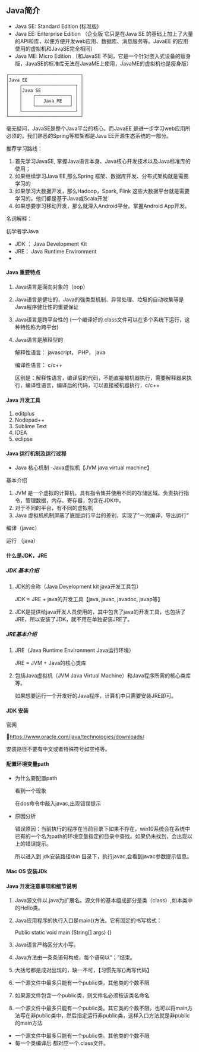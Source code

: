 ## Java简介

- Java SE: Standard Edition (标准版)
- Java EE: Enterprise Edition （企业版 它只是在Java SE 的基础上加上了大量的API和库，以便方便开发web应用、数据库、消息服务等。JavaEE 的应用使用的虚拟机和JavaSE完全相同）
- Java ME: Micro Edition （和JavaSE 不同，它是一个针对嵌入式设备的瘦身版，JavaSE的标准库无法在JavaME上使用，JavaME的虚拟机也是瘦身版）



```code
┌───────────────────────────┐
│Java EE                    │
│    ┌────────────────────┐ │
│    │Java SE             │ │
│    │    ┌─────────────┐ │ │
│    │    │   Java ME   │ │ │
│    │    └─────────────┘ │ │
│    └────────────────────┘ │
└───────────────────────────┘
```



毫无疑问，JavaSE是整个Java平台的核心。而JavaEE 是进一步学习web应用所必须的。我们熟悉的Spring等框架都是Java EE开源生态系统的一部分。



推荐学习路线：

1. 首先学习JavaSE, 掌握Java语言本身、Java核心开发技术以及Java标准库的使用；
2. 如果继续学习Java EE,那么Spring 框架、数据库开发、分布式架构就是需要学习的
3. 如果学习大数据开发，那么Hadoop，Spark, Flink 这些大数据平台就是需要学习的。他们都是基于Java或Scala开发
4. 如果想要学习移动开发，那么就深入Android平台。掌握Android App开发。

名词解释：

初学者学Java 

- JDK ： Java Development Kit
- JRE： Java Runtime Environment 
- 





#### Java 重要特点

1. Java语言是面向对象的（oop）

2. Java语言是健壮的，Java的强类型机制、异常处理、垃圾的自动收集等是Java程序健壮性的重要保证

3. Java语言是跨平台性的 (一个编译好的.class文件可以在多个系统下运行，这种特性称为跨平台)

4. Java语言是解释型的

   解释性语言： javascript， PHP， java

   编译性语言： c/c++ 

   区别是：解释性语言，编译后的代码，不能直接被机器执行，需要解释器来执行，编译性语言，编译后的代码，可以直接被机器执行，c/c++

#### Java 开发工具

1. editplus
2. Nodepad++
3. Sublime Text
4. IDEA
5. eclipse



#### Java 运行机制及运行过程

- Java 核心机制 -Java虚拟机【JVM  java virtual machine】

基本介绍

1. JVM 是一个虚拟的计算机，具有指令集并使用不同的存储区域。负责执行指令，管理数据，内存、寄存器，包含在JDK中。
2. 对于不同的平台，有不同的虚拟机
3. Java 虚拟机机制屏蔽了底层运行平台的差别，实现了”一次编译，导出运行“

编译（javac）	

运行 （java）



#### 什么是JDK，JRE

##### JDK 基本介绍

1. JDK的全称（Java Development kit java开发工具包）

   JDK = JRE + java的开发工具【java, javac, javadoc, javap等】

2. JDK是提供给java开发人员使用的，其中包含了java的开发工具，也包括了JRE，所以安装了JDK，就不用在单独安装JRE了。

##### JRE基本介绍

1. JRE（Java Runtime Environment Java运行环境）

   JRE = JVM + Java的核心类库

2. 包括Java虚拟机（JVM Java Virtual Machine）和Java程序所需的核心类库等。

   如果想要运行一个开发好的Java程序，计算机中只需要安装JRE即可。



#### JDK  安装

官网

https://www.oracle.com/java/technologies/downloads/

安装路径不要有中文或者特殊符号如空格等。



#### 配置环境变量path 

- 为什么要配置path

  看到一个现象

  在dos命令中敲入javac,出现错误提示

- 原因分析

  错误原因：当前执行的程序在当前目录下如果不存在，win10系统会在系统中已有的一个名为path的环境变量指定的目录中查找。如果仍未找到，会出现以上的错误提示。

  所以进入到 jdk安装路径\bin 目录下，执行javac,会看到javac参数提示信息。

#### Mac OS 安装JDk







#### Java 开发注意事项和细节说明

1. Java源文件以.java为扩展名。源文件的基本组成部分是类（class）,如本类中的Hello类。

2. Java应用程序的执行入口是main()方法。它有固定的书写格式：

   Public static void main (String[] args) {}

3. Java语言严格区分大小写。

4. Java方法由一条条语句构成，每个语句以“；”结束。

5. 大括号都是成对出现的，缺一不可，【习惯先写{}再写代码】

6. 一个源文件中最多只能有一个public类，其他类的个数不限

7. 如果源文件包含一个public类，则文件名必须按该类名命名

8. 一个源文件中最多只能有一个public类。其它类的个数不限，也可以将main方法写在非public类中，然后指定运行非public类，这样入口方法就是非public的main方法

- 一个源文件中最多只能有一个public类。其他类的个数不限
- 每一个类编译后 都对应一个.class文件。









